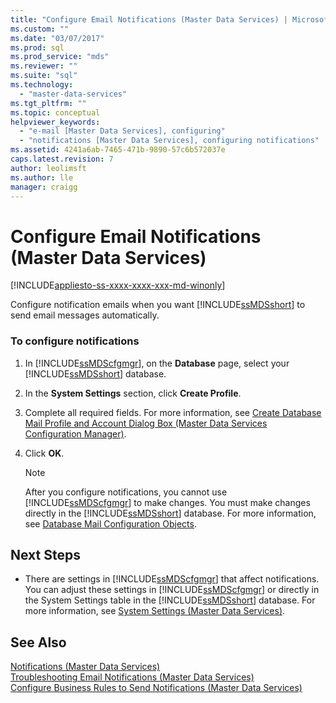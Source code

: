```yaml
---
title: "Configure Email Notifications (Master Data Services) | Microsoft Docs"
ms.custom: ""
ms.date: "03/07/2017"
ms.prod: sql
ms.prod_service: "mds"
ms.reviewer: ""
ms.suite: "sql"
ms.technology: 
  - "master-data-services"
ms.tgt_pltfrm: ""
ms.topic: conceptual
helpviewer_keywords: 
  - "e-mail [Master Data Services], configuring"
  - "notifications [Master Data Services], configuring notifications"
ms.assetid: 4241a6ab-7465-471b-9890-57c6b572037e
caps.latest.revision: 7
author: leolimsft
ms.author: lle
manager: craigg
---
```

# Configure Email Notifications (Master Data Services)

[!INCLUDE[appliesto-ss-xxxx-xxxx-xxx-md-winonly](../includes/appliesto-ss-xxxx-xxxx-xxx-md-winonly.md)]

  Configure notification emails when you want [!INCLUDE[ssMDSshort](../includes/ssmdsshort-md.md)] to send email messages automatically.  
  
### To configure notifications  
  
1.  In [!INCLUDE[ssMDScfgmgr](../includes/ssmdscfgmgr-md.md)], on the **Database** page, select your [!INCLUDE[ssMDSshort](../includes/ssmdsshort-md.md)] database.  
  
2.  In the **System Settings** section, click **Create Profile**.  
  
3.  Complete all required fields. For more information, see [Create Database Mail Profile and Account Dialog Box &#40;Master Data Services Configuration Manager&#41;](../master-data-services/create-database-mail-profile-and-account-dialog-box.md).  
  
4.  Click **OK**.  
  
    > [!NOTE]  
    >  After you configure notifications, you cannot use [!INCLUDE[ssMDScfgmgr](../includes/ssmdscfgmgr-md.md)] to make changes. You must make changes directly in the [!INCLUDE[ssMDSshort](../includes/ssmdsshort-md.md)] database. For more information, see [Database Mail Configuration Objects](../relational-databases/database-mail/database-mail-configuration-objects.md).  
  
## Next Steps  
  
-   There are settings in [!INCLUDE[ssMDScfgmgr](../includes/ssmdscfgmgr-md.md)] that affect notifications. You can adjust these settings in [!INCLUDE[ssMDScfgmgr](../includes/ssmdscfgmgr-md.md)] or directly in the System Settings table in the [!INCLUDE[ssMDSshort](../includes/ssmdsshort-md.md)] database. For more information, see [System Settings &#40;Master Data Services&#41;](../master-data-services/system-settings-master-data-services.md).  
  
## See Also  
 [Notifications &#40;Master Data Services&#41;](../master-data-services/notifications-master-data-services.md)   
 [Troubleshooting Email Notifications (Master Data Services)](http://social.technet.microsoft.com/wiki/contents/articles/troubleshooting-email-notifications-master-data-services.aspx)   
 [Configure Business Rules to Send Notifications &#40;Master Data Services&#41;](../master-data-services/configure-business-rules-to-send-notifications-master-data-services.md)  
  
  
